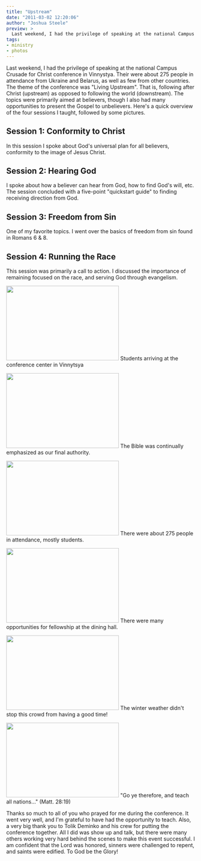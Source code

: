 ```yaml
---
title: "Upstream"
date: "2011-03-02 12:20:06"
author: "Joshua Steele"
preview: >
  Last weekend, I had the privilege of speaking at the national Campus Crusade for Christ conference in Vinnystya. Their were about 275 people in attendance from Ukraine and Belarus, as well as few from other countries. The theme of the conference was "Living Upstream". That is, following after Christ (upstream) as opposed to following the world (downstream). The topics were primarily aimed at believers, though I also had many opportunities to present the Gospel to unbelievers. Here's a quick overview of the four sessions I taught, followed by some pictures.
tags:
- ministry
- photos
---
```


Last weekend, I had the privilege of speaking at the national Campus Crusade for Christ conference in Vinnystya. Their were about 275 people in attendance from Ukraine and Belarus, as well as few from other countries. The theme of the conference was "Living Upstream". That is, following after Christ (upstream) as opposed to following the world (downstream). The topics were primarily aimed at believers, though I also had many opportunities to present the Gospel to unbelievers. Here's a quick overview of the four sessions I taught, followed by some pictures.

## Session 1: Conformity to Christ

In this session I spoke about God's universal plan for all believers, conformity to the image of Jesus Christ.

## Session 2: Hearing God

I spoke about how a believer can hear from God, how to find God's will, etc. The session concluded with a five-point "quickstart guide" to finding receiving direction from God.

## Session 3: Freedom from Sin

One of my favorite topics. I went over the basics of freedom from sin found in Romans 6 &amp; 8.

## Session 4: Running the Race

This session was primarily a call to action. I discussed the importance of remaining focused on the race, and serving God through evangelism.

<a href="//d21yo20tm8bmc2.cloudfront.net/2011/03/ZBK_2011-6.jpg"><img class="size-medium wp-image-1188" title="ZBK_2011-6" src="//d21yo20tm8bmc2.cloudfront.net/2011/03/ZBK_2011-6-300x199.jpg" alt="" width="300" height="199" /></a>
Students arriving at the conference center in Vinnytsya

<a href="//d21yo20tm8bmc2.cloudfront.net/2011/03/ZBK_2011-117.jpg"><img class="size-medium wp-image-1191" title="ZBK_2011-117" src="//d21yo20tm8bmc2.cloudfront.net/2011/03/ZBK_2011-117-300x200.jpg" alt="" width="300" height="200" /></a>
The Bible was continually emphasized as our final authority.

<a href="//d21yo20tm8bmc2.cloudfront.net/2011/03/ZBK_2011-122.jpg"><img class="size-medium wp-image-1192" title="ZBK_2011-122" src="//d21yo20tm8bmc2.cloudfront.net/2011/03/ZBK_2011-122-300x199.jpg" alt="" width="300" height="199" /></a>
There were about 275 people in attendance, mostly students.

<a href="//d21yo20tm8bmc2.cloudfront.net/2011/03/ZBK_2011-13.jpg"><img class="size-medium wp-image-1189" title="ZBK_2011-13" src="//d21yo20tm8bmc2.cloudfront.net/2011/03/ZBK_2011-13-300x199.jpg" alt="" width="300" height="199" /></a>
There were many opportunities for fellowship at the dining hall.

<a href="//d21yo20tm8bmc2.cloudfront.net/2011/03/ZBK_2011-167.jpg"><img class="size-medium wp-image-1193" title="ZBK_2011-167" src="//d21yo20tm8bmc2.cloudfront.net/2011/03/ZBK_2011-167-300x199.jpg" alt="" width="300" height="199" /></a>
The winter weather didn't stop this crowd from having a good time!

<a href="//d21yo20tm8bmc2.cloudfront.net/2011/03/ZBK_2011-35.jpg"><img class="size-medium wp-image-1190" title="ZBK_2011-35" src="//d21yo20tm8bmc2.cloudfront.net/2011/03/ZBK_2011-35-300x199.jpg" alt="" width="300" height="199" /></a>
"Go ye therefore, and teach all nations…" (Matt. 28:19)

Thanks so much to all of you who prayed for me during the conference. It went very well, and I'm grateful to have had the opportunity to teach. Also, a very big thank you to Tolik Deminko and his crew for putting the conference together. All I did was show up and talk, but there were many others working very hard behind the scenes to make this event successful. I am confident that the Lord was honored, sinners were challenged to repent, and saints were edified. To God be the Glory!
